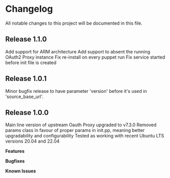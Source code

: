 # Changelog

All notable changes to this project will be documented in this file.

## Release 1.1.0
Add support for ARM architecture
Add support to absent the running OAuth2 Proxy instance
Fix re-install on every puppet run
Fix service started before init file is created

## Release 1.0.1
Minor bugfix release to have parameter 'version' before it's used in 'source_base_url'.

## Release 1.0.0
Main line version of upstream Oauth Proxy upgraded to v7.3.0
Removed params class in favour of proper params in init.pp, meaning better upgradability and configurability
Tested as working with recent Ubuntu LTS versions 20.04 and 22.04

**Features**

**Bugfixes**

**Known Issues**
